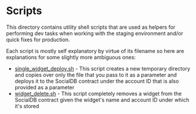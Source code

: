 # Scripts

This directory contains utility shell scripts that are used as
helpers for performing dev tasks when working with the staging
environment and/or quick fixes for production.

Each script is mostly self explanatory by virtue of its filename
so here are explanations for some slightly more ambiguous ones:

- [single_widget_deploy.sh](./single_widget_deploy.sh) - This script
  creates a new temporary directory and copies over only the file that
  you pass to it as a parameter and deploys it to the SocialDB contract
  under the account ID that is also provided as a parameter
- [widget_delete.sh](./widget_delete.sh) - This script completely removes
  a widget from the SocialDB contract given the widget's name and account
  ID under which it's stored
